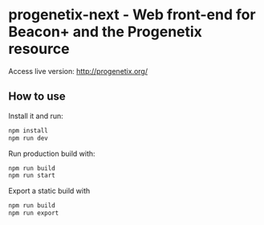 # progenetix-next - Web front-end for Beacon+ and the Progenetix resource

Access live version: http://progenetix.org/

## How to use

Install it and run:

```bash
npm install
npm run dev
```

Run production build with:

```bash
npm run build
npm run start
```

Export a static build with

```bash
npm run build
npm run export
```
